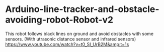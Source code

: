 # Arduino-line-tracker-and-obstacle-avoiding-robot-Robot-v2
This robot follows black lines on ground and avoid obstacles with some sensors. (With utrasonic distance sensor and infrared sensors) https://www.youtube.com/watch?v=t0_SI_UrB2M&amp;t=1s
